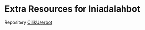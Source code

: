 # Extra Resources for Iniadalahbot
Repository [CilikUserbot](https://github.com/Ergans33/Iniadalahbot)
